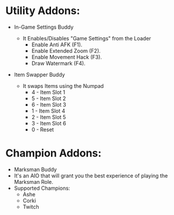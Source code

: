 Utility Addons:
===========
* In-Game Settings Buddy
  * It Enables/Disables "Game Settings" from the Loader
    * Enable Anti AFK (F1).
    * Enable Extended Zoom (F2).
    * Enable Movement Hack (F3).
    * Draw Watermark (F4).

* Item Swapper Buddy
  * It swaps Items using the Numpad
    * 4 - Item Slot 1
    * 5 - Item Slot 2
    * 6 - Item Slot 3
    * 1 - Item Slot 4
    * 2 - Item Slot 5
    * 3 - Item Slot 6
    * 0 - Reset

Champion Addons:
===========
 * Marksman Buddy
  * It's an AIO that will grant you the best experience of playing the Marksman Role.
  * Supported Champions:
    * Ashe
    * Corki
    * Twitch
